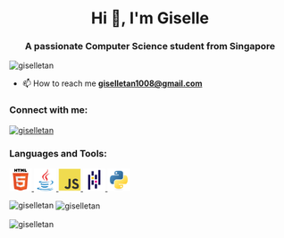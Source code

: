 <h1 align="center">Hi 👋, I'm Giselle</h1>
<h3 align="center">A passionate Computer Science student from Singapore</h3>

<p align="left"> <img src="https://komarev.com/ghpvc/?username=giselletan&label=Profile%20views&color=0e75b6&style=flat" alt="giselletan" /> </p>

- 📫 How to reach me **giselletan1008@gmail.com**

<h3 align="left">Connect with me:</h3>
<p align="left">
<a href="https://linkedin.com/in/giselletan" target="blank"><img align="center" src="https://raw.githubusercontent.com/rahuldkjain/github-profile-readme-generator/master/src/images/icons/Social/linked-in-alt.svg" alt="giselletan" height="30" width="40" /></a>
</p>

<h3 align="left">Languages and Tools:</h3>
<p align="left"> <a href="https://www.w3.org/html/" target="_blank" rel="noreferrer"> <img src="https://raw.githubusercontent.com/devicons/devicon/master/icons/html5/html5-original-wordmark.svg" alt="html5" width="40" height="40"/> </a> <a href="https://www.java.com" target="_blank" rel="noreferrer"> <img src="https://raw.githubusercontent.com/devicons/devicon/master/icons/java/java-original.svg" alt="java" width="40" height="40"/> </a> <a href="https://developer.mozilla.org/en-US/docs/Web/JavaScript" target="_blank" rel="noreferrer"> <img src="https://raw.githubusercontent.com/devicons/devicon/master/icons/javascript/javascript-original.svg" alt="javascript" width="40" height="40"/> </a> <a href="https://pandas.pydata.org/" target="_blank" rel="noreferrer"> <img src="https://raw.githubusercontent.com/devicons/devicon/2ae2a900d2f041da66e950e4d48052658d850630/icons/pandas/pandas-original.svg" alt="pandas" width="40" height="40"/> </a> <a href="https://www.python.org" target="_blank" rel="noreferrer"> <img src="https://raw.githubusercontent.com/devicons/devicon/master/icons/python/python-original.svg" alt="python" width="40" height="40"/> </a> </p>

<p><img align="left" src="https://github-readme-stats.vercel.app/api/top-langs?username=giselletan&show_icons=true&locale=en&layout=compact" alt="giselletan" /></p>

<p>&nbsp;<img align="center" src="https://github-readme-stats.vercel.app/api?username=giselletan&show_icons=true&locale=en" alt="giselletan" /></p>

<p><img align="center" src="https://github-readme-streak-stats.herokuapp.com/?user=giselletan&" alt="giselletan" /></p>
